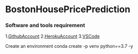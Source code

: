 # BostonHousePricePrediction
### Software and tools requirement

1.[GithubAccount](https://github.com)
2.[HerokuAccount](https://heroku.com)
3.[VSCode](https://code.visualstudio.com/)

Create an environment
  conda create -p venv python==3.7 -y
